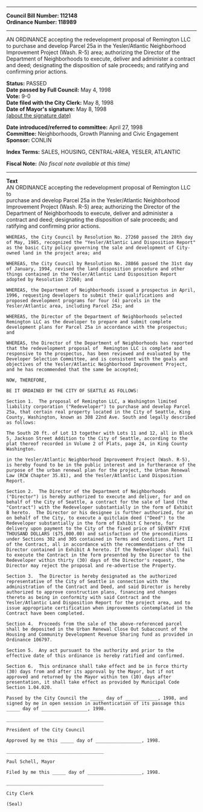 * * * * *  
  
**Council Bill Number: [](#h0)[](#h2)112148**   
**Ordinance Number: 118989**  
  
* * * * *  
  
AN ORDINANCE accepting the redevelopment proposal of Remington LLC to purchase and develop Parcel 25a in the Yesler/Atlantic Neighborhood Improvement Project (Wash. R-5) area; authorizing the Director of the Department of Neighborhoods to execute, deliver and administer a contract and deed; designating the disposition of sale proceeds; and ratifying and confirming prior actions.  
  
**Status:** PASSED   
**Date passed by Full Council:** May 4, 1998   
**Vote:** 9-0   
**Date filed with the City Clerk:** May 8, 1998   
**Date of Mayor's signature:** May 8, 1998   
[(about the signature date)](/~public/approvaldate.htm)   
  
  
**Date introduced/referred to committee:** April 27, 1998   
**Committee:** Neighborhoods, Growth Planning and Civic Engagement   
**Sponsor:** CONLIN   
  
**Index Terms:** SALES, HOUSING, CENTRAL-AREA, YESLER, ATLANTIC  
  
**Fiscal Note:** *(No fiscal note available at this time)*  
  
* * * * *  
  
**Text**  
    AN ORDINANCE accepting the redevelopment proposal of  Remington LLC to  
    purchase and develop Parcel 25a in the Yesler/Atlantic Neighborhood  
    Improvement Project (Wash. R-5) area; authorizing the Director of the  
    Department of Neighborhoods to execute, deliver and administer a  
    contract and deed; designating the disposition of sale proceeds; and  
    ratifying and confirming prior actions.  
  
    WHEREAS, the City Council by Resolution No. 27260 passed the 28th day  
    of May, 1985, recognized the "Yesler/Atlantic Land Disposition Report"  
    as the basic City policy governing the sale and development of City-  
    owned land in the project area; and  
  
    WHEREAS, the City Council by Resolution No. 28866 passed the 31st day  
    of January, 1994, revised the land disposition procedure and other  
    things contained in the Yesler/Atlantic Land Disposition Report  
    adopted by Resolution 27260; and  
  
    WHEREAS, the Department of Neighborhoods issued a prospectus in April,  
    1996, requesting developers to submit their qualifications and  
    proposed development programs for four (4) parcels in the  
    Yesler/Atlantic area, including Parcel 25a; and  
  
    WHEREAS, the Director of the Department of Neighborhoods selected  
    Remington LLC as the developer to prepare and submit complete  
    development plans for Parcel 25a in accordance with the prospectus;  
    and  
  
    WHEREAS, the Director of the Department of Neighborhoods has reported  
    that the redevelopment proposal of  Remington LLC is complete and  
    responsive to the prospectus, has been reviewed and evaluated by the  
    Developer Selection Committee, and is consistent with the goals and  
    objectives of the Yesler/Atlantic Neighborhood Improvement Project,  
    and he has recommended that the same be accepted;  
  
    NOW, THEREFORE,  
  
    BE IT ORDAINED BY THE CITY OF SEATTLE AS FOLLOWS:  
  
    Section 1.  The proposal of Remington LLC, a Washington limited  
    liability corporation ("Redeveloper") to purchase and develop Parcel  
    25a, that certain real property located in the City of Seattle, King  
    County, Washington, known as 308 22nd Ave. South and legally described  
    as follows:  
  
    The South 20 ft. of Lot 13 together with Lots 11 and 12, all in Block  
    5, Jackson Street Addition to the City of Seattle, according to the  
    plat thereof recorded in Volume 2 of Plats, page 24, in King County  
    Washington.  
  
    in the Yesler/Atlantic Neighborhood Improvement Project (Wash. R-5),  
    is hereby found to be in the public interest and in furtherance of the  
    purpose of the urban renewal plan for the project, the Urban Renewal  
    Law (RCW Chapter 35.81), and the Yesler/Atlantic Land Disposition  
    Report.  
  
    Section 2.  The Director of the Department of Neighborhoods  
    ("Director") is hereby authorized to execute and deliver, for and on  
    behalf of the City of Seattle, a contract for the sale of land (the  
    "Contract") with the Redeveloper substantially in the form of Exhibit  
    B hereto.  The Director or his designee is further authorized, for an  
    on behalf of the City, to execute a quitclaim deed ("Deed") to the  
    Redeveloper substantially in the form of Exhibit C hereto, for  
    delivery upon payment to the City of the fixed price of SEVENTY FIVE  
    THOUSAND DOLLARS ($75,000.00) and satisfaction of the preconditions  
    under Sections 302 and 305 contained in Terms and Conditions, Part II  
    of the Contract, all in accordance with the recommendations of the  
    Director contained in Exhibit A hereto. If the Redeveloper shall fail  
    to execute the Contract in the form presented by the Director to the  
    Redeveloper within thirty (30) days of the Director's request, the  
    Director may reject the proposal and re-advertise the Property.  
  
    Section 3.  The Director is hereby designated as the authorized  
    representative of the City of Seattle in connection with the  
    administration of the Contract and Deed, and said Director is hereby  
    authorized to approve construction plans, financing and changes  
    thereto as being in conformity with said Contract and the  
    Yesler/Atlantic Land Disposition Report for the project area, and to  
    issue appropriate certification when improvements contemplated in the  
    Contract have been completed.  
  
    Section 4.  Proceeds from the sale of the above-referenced parcel  
    shall be deposited in the Urban Renewal Close Out Subaccount of the  
    Housing and Community Development Revenue Sharing fund as provided in  
    Ordinance 106797.  
  
    Section 5.  Any act pursuant to the authority and prior to the  
    effective date of this ordinance is hereby ratified and confirmed.  
  
    Section 6.  This ordinance shall take effect and be in force thirty  
    (30) days from and after its approval by the Mayor, but if not  
    approved and returned by the Mayor within ten (10) days after  
    presentation, it shall take effect as provided by Municipal Code  
    Section 1.04.020.  
  
    Passed by the City Council the _____ day of ____________, 1998, and  
    signed by me in open session in authentication of its passage this  
    _____ day of _________________, 1998.  
  
    ____________________________________  
  
    President of the City Council  
  
    Approved by me this _____ day of _________________, 1998.  
  
    ____________________________________  
  
    Paul Schell, Mayor  
  
    Filed by me this _____ day of ____________________, 1998.  
  
    ____________________________________  
  
    City Clerk  
  
    (Seal)  
